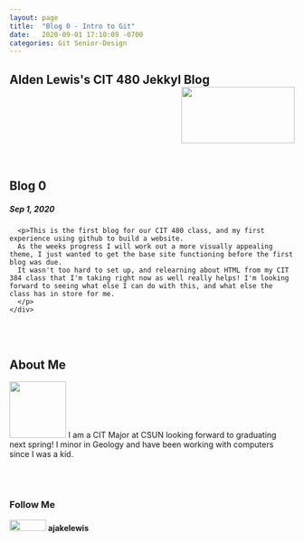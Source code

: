 ```yaml
---
layout: page
title:  "Blog 0 - Intro to Git"
date:   2020-09-01 17:10:09 -0700
categories: Git Senior-Design
---
```


<div class="header">
  <c><h2>Alden Lewis's CIT 480 Jekkyl Blog<div style="text-align: right"><img src="https://www.csun.edu/sites/default/themes/csun/logo.png" height=100 width=200></div></h2></c>
</div>
<br>
<div class="row">
  <div class="leftcolumn">
    <div class="card">
      <h2>Blog 0</h2>
      <h5> Sep 1, 2020</h5>
     
      <p>This is the first blog for our CIT 480 class, and my first experience using github to build a website. 
	  As the weeks progress I will work out a more visually appealing theme, I just wanted to get the base site functioning before the first blog was due. 
	  It wasn't too hard to set up, and relearning about HTML from my CIT 384 class that I'm taking right now as well really helps! I'm looking forward to seeing what else I can do with this, and what else the class has in store for me.
	  </p>
    </div>
  </div>
  <br>
  <br>
  <div class="rightcolumn">
    <div class="card">
      <h2>About Me</h2>
	  <p><c><img src="https://ajakelewis.github.io/ajakelewis/me.jpg" height=100 width=100>  I am a CIT Major at CSUN looking forward to graduating next spring! I minor in Geology and have been working with computers since I was a kid.</c></p>
    <br>
	<br>
	<div class="card">
      <h3>Follow Me</h3>
      <p><img src="https://github.githubassets.com/images/modules/logos_page/GitHub-Logo.png" height=20 width=65><strong>   ajakelewis</strong></p>
</div>